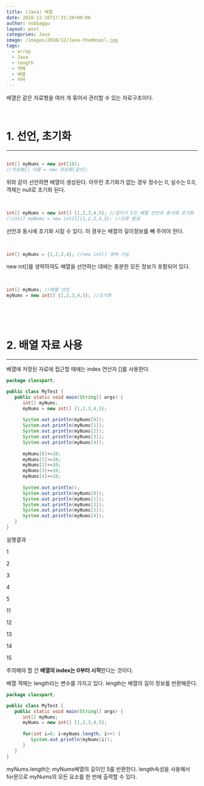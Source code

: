 ```yaml
---
title: (Java) 배열
date: 2018-12-16T17:31:20+09:00
author: nobbaggu
layout: post
categories: Java
image: /images/2018/12/Java-thumbnail.jpg
tags:
  - array
  - Java
  - length
  - 객체
  - 배열
  - 자바
---
```

배열은 같은 자료형을 여러 개 묶어서 관리할 수 있는 자료구조이다.

&nbsp;

# 1. 선언, 초기화

* * *

~~~ java

~~~

~~~ java
int[] myNums = new int[10];
//자료형[] 이름 = new 자료형[길이];
~~~

위와 같이 선언하면 배열이 생성된다. 아무런 초기화가 없는 경우 정수는 0, 실수는 0.0, 객체는 null로 초기화 된다.

&nbsp;

~~~ java
int[] myNums = new int[] {1,2,3,4,5}; //길이가 5인 배열 선언과 동시에 초기화
//int[] myNums = new int[5]{1,2,3,4,5}; //오류 발생
~~~

선언과 동시에 초기화 시킬 수 있다. 이 경우는 배열의 길이정보를 빼 주어야 한다.

&nbsp;

~~~ java
int[] myNums = {1,2,3,4}; //new int[] 생략 가능
~~~

new int[]를 생략하여도 배열을 선언하는 데에는 충분한 모든 정보가 포함되어 있다.

&nbsp;

~~~ java
int[] myNums; //배열 선언
myNums = new int[] {1,2,3,4,5}; //초기화
~~~

&nbsp;

&nbsp;

# 2. 배열 자료 사용

* * *

배열에 저장된 자료에 접근할 때에는 index 연산자 []를 사용한다.

~~~ java
package classpart;

public class MyTest {  
   public static void main(String[] args) {
      int[] myNums;
      myNums = new int[] {1,2,3,4,5};
      
      System.out.println(myNums[0]);
      System.out.println(myNums[1]);
      System.out.println(myNums[2]);
      System.out.println(myNums[3]);
      System.out.println(myNums[4]);
      
      myNums[0]+=10;
      myNums[1]+=10;
      myNums[2]+=10;
      myNums[3]+=10;
      myNums[4]+=10;
      
      System.out.println();
      System.out.println(myNums[0]);
      System.out.println(myNums[1]);
      System.out.println(myNums[2]);
      System.out.println(myNums[3]);
      System.out.println(myNums[4]);
   }
}
~~~

실행결과

1


2


3


4


5


11


12


13


14


15


 

주의해야 할 건 **배열의 index는 0부터 시작**한다는 것이다.

배열 객체는 length라는 변수를 가지고 있다. length는 배열의 길이 정보를 반환해준다.

~~~ java
package classpart;

public class MyTest {  
   public static void main(String[] args) {
      int[] myNums;
      myNums = new int[] {1,2,3,4,5};
      
      for(int i=0; i<myNums.length; i++) {
         System.out.println(myNums[i]);
      }
   }
}
~~~

myNums.length는 myNums배열의 길이인 5를 반환한다. length속성을 사용해서 for문으로 myNums의 모든 요소를 한 번에 출력할 수 있다.